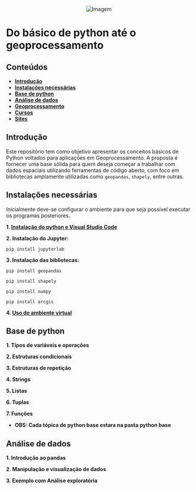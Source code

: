 <p align="center">
  <img src="https://github.com/user-attachments/assets/ce2b6395-ff8f-4633-b104-db1d67a62cc9" alt="Imagem" />
</p>

# Do básico de python até o geoprocessamento

## Conteúdos

- **[Introdução](#introdução)**
- **[Instalações necessárias](#instalações-necessárias)**
- **[Base de python](#base-de-python)**
- **[Análise de dados](#análise-de-dados)**
- **[Geoprocessamento](#geoprocessamento)**
- **[Cursos](#cursos)**
- **[Sites](#sites)**

## Introdução

Este repositório tem como objetivo apresentar os conceitos básicos de Python voltados para aplicações em Geoprocessamento. A proposta é fornecer uma base sólida para quem deseja começar a trabalhar com dados espaciais utilizando ferramentas de código aberto, com foco em bibliotecas amplamente utilizadas como `geopandas`, `shapely`, entre outras.


## Instalações necessárias

Inicialmente deve-se configurar o ambiente para que seja possível executar os programas posteriores.

**1. [Instalação do python e Visual Studio Code](https://www.youtube.com/watch?v=R9dLGLVqK9Q)**

**2. Instalação do Jupyter:**

```
pip install jupyterlab

```
**3. Instalação das bibliotecas:**
```
pip install geopandas
```
```
pip install shapely

```

```
pip install numpy

```
```
pip install arcgis

```
**4. [Uso de ambiente virtual](https://www.youtube.com/watch?v=wOchmO8J7gA)**
## Base de python

**1. Tipos de variáveis e operações**

**2. Estruturas condicionais** 

**3. Estruturas de repetição**

**4. Strings**

**5. Listas**

**6. Tuplas**

**7. Funções**

- **OBS: Cada tópica de python base estara na pasta python base**

## Análise de dados

**1. Introdução ao pandas**

**2. Manipulação e visualização de dados** 

**3. Exemplo com Análise exploratória**

